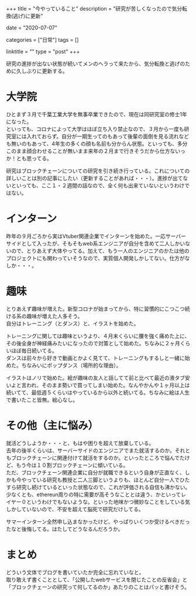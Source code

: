 +++
title = "今やっていること"
description = "研究が苦しくなったので気分転換(逃げ)に更新"

date = "2020-07-07"

categories = ["日常"]
tags = []

linktitle = ""
type = "post"
+++

研究の進捗が出ない状態が続いてメンのヘラって来たから、気分転換と逃げのために久しぶりに更新する。  

# 大学院
ひとまず３月で千葉工業大学を無事卒業できたので、現在は同研究室の修士1年になった。  
といっても、コロナによって大学はほぼ立ち入り禁止なので、３月から一度も研究室には入れておらず。自分が一期生ってのもあって後輩の面倒を見る流れなども無いのもあって、4年生の多くの顔も名前も分からん状態。といっても、多分このまま顔合わせることが無いまま来年の２月まで行きそうだから仕方ないっか！とも思ってる。  
  
研究はブロックチェーンについての研究を引き続き行っている。これについての詳しいことは別の記事にしたい（更新することがあれば・・・）。進捗が出てないといっても、ここ１・２週間の話なので、全く何も出来ていないというわけではない。  

# インターン
昨年の９月ごろから実はVtuber関連企業でインターンを始めた。一応サーバーサイドとして入ったが、そもそもweb系エンジニアが自分を含めて二人しかいないので、とりあえず大体やってる。加えて、もう一人のエンジニアのかたは他のプロジェクトにも関わっていそうなので、実質個人開発しかしてない。仕方がなしか・・・。  

# 趣味
とりあえず趣味が増えた。新型コロナが始まってから、特に習慣的にこつこつ続ける系の趣味が増えた人多そう。  
自分はトレーニング（とダンス）と、イラストを始めた。  
  
トレーニングに関しては趣味というより、４月末くらいに腰を強く痛めた上に、その後全身が神経痛みたいになったので対策として始めた。ちなみに２ヶ月くらいほぼ毎日続いてる。  
ダンスは前々から好きで動画とかよく見てて、トレーニングもするしと一緒に始めた。ちなみいにポップダンス（場所的な理由）。  
  
イラストはノリで始めた。絵が趣味の友人と話してて前と比べて最近の液タブ安いよと言われ、そのまま勢いで買ってしまい始めた。なんやかんや１ヶ月以上は続いてて、最低週５くらいはやっているから以外と続いてる。ちなみに絵は人生で書いたこと皆無。絵心なし。  

# その他（主に悩み）
就活どうしようか・・・と、もはや困りを超えて放棄している。  
去年の後半くらいは、サーバーサイドのエンジニアでまた就活するのか。それともブロックチェーンに関連付けて就活をするのか。といったところで悩んでたけど、もう今は１０割ブロックチェーンに傾いている。  
ただ、ブロックチェーン関連企業に自分が就職できるという自身が正直なく、しかも今やっている研究も教授と二人三脚というよりも、ほとんど自分一人でひたすら研究し続けているといった状態なので、これが評価される自信も沸かない。  
少なくとも、ethereun周りの特に需要が高そうなこととは違う、かといってレイヤー０というわけでもないような。といった地味かつ微妙なことをしている気しかしていないので、不安を超えて脳死で研究だけしてる。  
  
サマーインターン全然申し込まなかったけど、やっぱりいくつか受けるべきだったなと後悔してる。はたしてどうなるんだろうか。  


# まとめ
どういう文体でブログを書いていたか完全に忘れていなと。  
取り敢えず書くこととして、「公開したwebサービスを閉じたことの反省会」と「ブロックチェーンの研究って何してるのか」あたりのことはパッと書けそう。  
